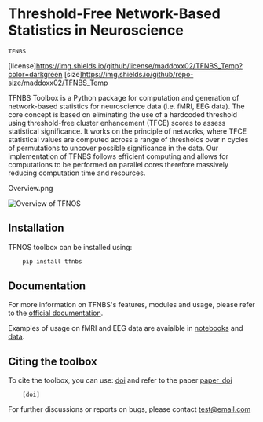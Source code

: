 
# Threshold-Free Network-Based Statistics in Neuroscience

``TFNBS`` 

<!--- [pypi version] -->
[license]https://img.shields.io/github/license/maddoxx02/TFNBS_Temp?color=darkgreen
[size]https://img.shields.io/github/repo-size/maddoxx02/TFNBS_Temp


TFNBS Toolbox is a Python package for computation and generation of network-based statistics for neuroscience data 
(i.e. fMRI, EEG data). The core concept is based on eliminating the use of a hardcoded threshold using threshold-free 
cluster enhancement (TFCE) scores to assess statistical significance. It works on the principle of networks, where TFCE 
statistical values are computed across a range of thresholds over n cycles of permutations to uncover possible significance in the data. 
Our implementation of TFNBS follows efficient computing and allows for computations to be performed on parallel cores therefore 
massively reducing computation time and resources. 

Overview.png

![Overview of TFNOS](docs/Figure_Overview.png)

## Installation 
TFNOS toolbox can be installed using: 

```bash
    pip install tfnbs
```

## Documentation

For more information on TFNBS's features, modules and usage, please refer to the [official documentation](https://maddoxx02.github.io/TFNBS_Temp/). 

Examples of usage on fMRI and EEG data are avaialble in [notebooks]() and [data](). 


## Citing the toolbox 
To cite the toolbox, you can use: [doi]() and refer to the paper [paper_doi]()
```base
    [doi]
```

For further discussions or reports on bugs, please contact [test@email.com]()

